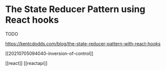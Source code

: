 # The State Reducer Pattern using React hooks

TODO

https://kentcdodds.com/blog/the-state-reducer-pattern-with-react-hooks

[[20210705094040-inversion-of-control]]

[[react]]
[[reactapi]]